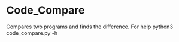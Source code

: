 # Code_Compare
Compares two programs and finds the difference.
For help
	python3 code_compare.py -h 

